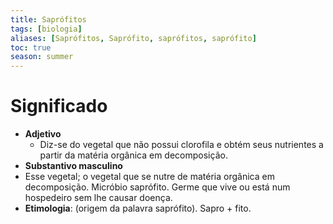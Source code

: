 ```yaml
---
title: Saprófitos
tags: [biologia]
aliases: [Saprófitos, Saprófito, saprófitos, saprófito]
toc: true
season: summer
---
```

# Significado
- **Adjetivo**
	- Diz-se do vegetal que não possui clorofila e obtém seus nutrientes a partir da matéria orgânica em decomposição.
- **Substantivo masculino**
- Esse vegetal; o vegetal que se nutre de matéria orgânica em decomposição.
Micróbio saprófito. Germe que vive ou está num hospedeiro sem lhe causar doença.
- **Etimologia**: (origem da palavra saprófito). Sapro + fito.
